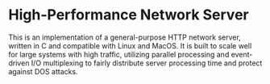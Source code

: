 # High-Performance Network Server

This is an implementation of a general-purpose HTTP network server, written in C and compatible with Linux and MacOS. It is built to scale well for large systems with high traffic, utilizing parallel processing and event-driven I/O multiplexing to fairly distribute server processing time and protect against DOS attacks.
